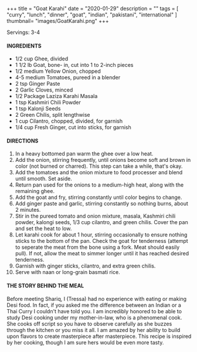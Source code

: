 +++
title = "Goat Karahi"
date = "2020-01-29"
description = ""
tags = [
    "curry",
    "lunch",
    "dinner",
    "goat",
    "indian", 
    "pakistani", 
    "international" 
]
thumbnail= "images/GoatKarahi.png"
+++

Servings: 3-4 <!--more-->

#### INGREDIENTS 
* 1/2 cup Ghee, divided
* 1 1/2 lb Goat, bone- in, cut into 1 to 2-inch pieces
* 1/2 medium Yellow Onion, chopped
* 4-5 medium Tomatoes, pureed in a blender
* 2 tsp Ginger Paste
* 2 Garlic Cloves, minced
* 1/2 Package Laziza Karahi Masala 
* 1 tsp Kashmiri Chili Powder
* 1 tsp Kalonji Seeds 
* 2 Green Chilis, split lengthwise
* 1 cup Cilantro, chopped, divided, for garnish 
* 1/4 cup Fresh Ginger, cut into sticks, for garnish

#### DIRECTIONS 

1. In a heavy bottomed pan warm the ghee over a low heat. 
2. Add the onion, stirring frequently, until onions become soft and brown in color (not burned or charred). This step can take a while, that's okay. 
3. Add the tomatoes and the onion mixture to food processer and blend until smooth. Set aside. 
4. Return pan used for the onions to a medium-high heat, along with the remaining ghee. 
5. Add the goat and fry, stirring constantly until color begins to change.
6. Add ginger paste and garlic, stirring constantly so nothing burns, about 2 minutes.
7. Stir in the pureed tomato and onion mixture, masala, Kashmiri chili powder, kalongi seeds, 1/3 cup cilantro, and green chilis. Cover the pan and set the heat to low.  
8. Let karahi cook for about 1 hour, stirring occasionally to ensure nothing sticks to the bottom of the pan. Check the goat for tenderness (attempt to seperate the meat from the bone using a fork. Meat should easily pull). If not, allow the meat to simmer longer until it has reached desired tenderness.  
9. Garnish with ginger sticks, cilantro, and extra green chilis. 
10. Serve with naan or long-grain basmati rice. 

#### THE STORY BEHIND THE MEAL 

Before meeting Shariq, I (Tressa) had no experience with eating or making Desi food. In fact, if you asked me the difference between an Indian or a Thai Curry I couldn't have told you. I am incredibly honored to be able to study Desi cooking under my mother-in-law, who is a phenomenal cook. She cooks off script so you have to observe carefully as she buzzes through the kitchen or you miss it all. I am amazed by her ability to build upon flavors to create masterpiece after masterpiece. This recipe is inspired by her cooking, though I am sure hers would be even more tasty. 
